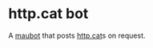 # http.cat bot
A [maubot](https://github.com/maubot/maubot) that posts [http.cat](https://http.cat)s on request.
